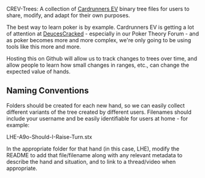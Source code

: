CREV-Trees: A collection of [Cardrunners EV](http://www.cardrunnersev.com) binary tree files for users to share, modify, and adapt for their own purposes.

The best way to learn poker is by example. Cardrunners EV is getting a lot of attention at [DeucesCracked](http://www.deucescracked.com) - especially in our Poker Theory Forum - and as poker becomes more and more complex, we're only going to be using tools like this more and more.

Hosting this on Github will allow us to track changes to trees over time, and allow people to learn how small changes in ranges, etc., can change the expected value of hands.

Naming Conventions
----------------------------

Folders should be created for each new hand, so we can easily collect different variants of the tree created by different users. Filenames should include your username and be easily identifiable for users at home - for example:

LHE-A9o-Should-I-Raise-Turn.stx

In the appropriate folder for that hand (in this case, LHE), modify the README to add that file/filename along with any relevant metadata to describe the hand and situation, and to link to a thread/video when appropriate.
